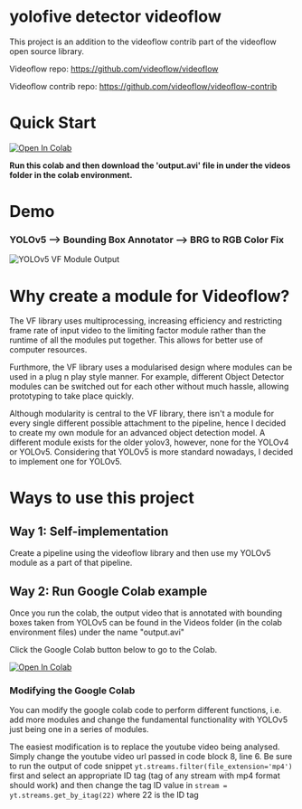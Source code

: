 # yolofive detector videoflow

This project is an addition to the videoflow contrib part of the videoflow open source library.

Videoflow repo: https://github.com/videoflow/videoflow

Videoflow contrib repo: https://github.com/videoflow/videoflow-contrib

# Quick Start

[![Open In Colab](https://colab.research.google.com/assets/colab-badge.svg)](https://colab.research.google.com/drive/1kQkmGxvOz4QbjsPtZeJLDS9A_z6lb6KL)

__Run this colab and then download the 'output.avi' file in under the videos folder in the colab environment.__

# Demo

### YOLOv5 --> Bounding Box Annotator --> BRG to RGB Color Fix

![YOLOv5 VF Module Output](https://www.dropbox.com/s/kkvztrlmo92mbio/yolofivemoduleoutput.gif)

# Why create a module for Videoflow?
The VF library uses multiprocessing, increasing efficiency and restricting frame rate of input video to the limiting factor module rather than the runtime of all the modules put together. This allows for better use of computer resources. 

Furthmore, the VF library uses a modularised design where modules can be used in a plug n play style manner. For example, different Object Detector modules can be switched out for each other without much hassle, allowing prototyping to take place quickly.

Although modularity is central to the VF library, there isn't a module for every single different possible attachment to the pipeline, hence I decided to create my own module for an advanced object detection model. A different module exists for the older yolov3, however, none for the YOLOv4 or YOLOv5. Considering that YOLOv5 is more standard nowadays, I decided to implement one for YOLOv5.

# Ways to use this project

## Way 1: Self-implementation
Create a pipeline using the videoflow library and then use my YOLOv5 module as a part of that pipeline.

## Way 2: Run Google Colab example

Once you run the colab, the output video that is annotated with bounding boxes taken from YOLOv5 can be found in the Videos folder (in the colab environment files) under the name "output.avi"

Click the Google Colab button below to go to the Colab.

[![Open In Colab](https://colab.research.google.com/assets/colab-badge.svg)](https://colab.research.google.com/drive/1kQkmGxvOz4QbjsPtZeJLDS9A_z6lb6KL)

### Modifying the Google Colab
You can modify the google colab code to perform different functions, i.e. add more modules and change the fundamental functionality with YOLOv5 just being one in a series of modules.

The easiest modification is to replace the youtube video being analysed. Simply change the youtube video url passed in code block 8, line 6. Be sure to run the output of code snippet `yt.streams.filter(file_extension='mp4')` first and select an appropriate ID tag (tag of any stream with mp4 format should work) and then change the tag ID value in `stream = yt.streams.get_by_itag(22)` where 22 is the ID tag
